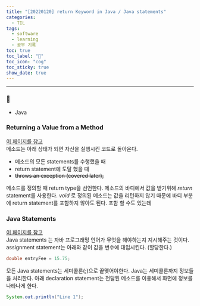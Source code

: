 ```yaml
---
title: "[20220120] return Keyword in Java / Java statements"
categories:
  - TIL
tags:
  - software
  - learning
  - 공부 기록
toc: true
toc_label: "👷"
toc_icon: "cog"
toc_sticky: true
show_date: true
---
```

__________________

### 💭
- Java


### Returning a Value from a Method
[이 페이지를 참고](https://docs.oracle.com/javase/tutorial/java/javaOO/returnvalue.html) <br>
메소드는 아래 상태가 되면 자신을 실행시킨 코드로 돌아온다.
- 메소드의 모든 statements를 수행했을 때
- return statement에 도달 했을 때
- <s>throws an exception (covered later),</s>

메소드를 정의할 때 return type을 선언한다. 메소드의 바디에서 값을 받기위해 *return* statement를 사용한다. *void* 로 정의된 메소드는 값을 리턴하지 않기 때문에 바디 부분에 return statement를 포함하지 않아도 된다. 포함 할 수도 있는데


### Java Statements
[이 페이지를 참고](https://study.com/academy/lesson/java-statements-definition-examples.html#:~:text=Lesson%20Summary-,Java%20statements%20are%20instructions%20that%20tell%20the%20programming%20language%20what,of%20blocks%20of%20other%20statements.&text=values%20to%20variables.-,If%20statements%2C%20while%20statements%2C%20and%20for%20loop%20statements,start%20and%20end%20with%20brackets.) <br>
Java statements 는 자바 프로그래밍 언어가 무엇을 해야하는지 지시해주는 것이다. assignment statement는 아래와 같이 값을 변수에 대입시킨다. (할당한다.)

```java
double entryFee = 15.75;
```

모든 Java statements는 세미콜론(;)으로 끝맺어야한다. Java는 세미콜론까지 정보들을 처리한다. 아래 declaration statement는 전달된 메소드를 이용해서 화면에 정보를 나타나게 한다.

```java
System.out.println("Line 1");
```
